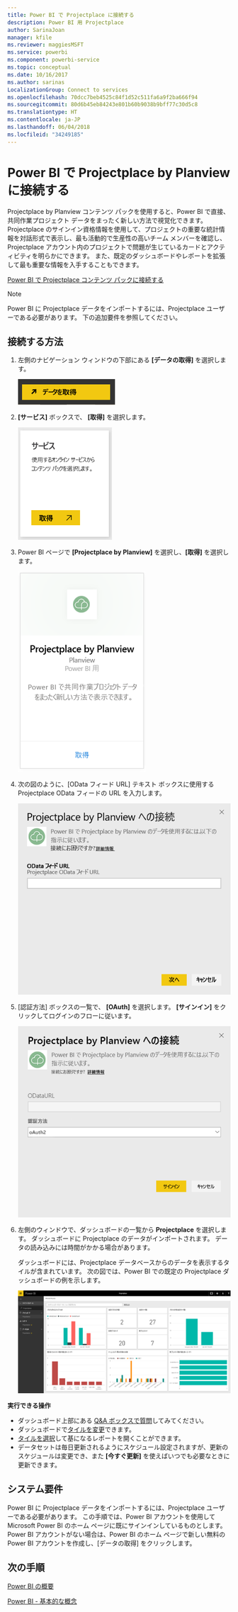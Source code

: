 ```yaml
---
title: Power BI で Projectplace に接続する
description: Power BI 用 Projectplace
author: SarinaJoan
manager: kfile
ms.reviewer: maggiesMSFT
ms.service: powerbi
ms.component: powerbi-service
ms.topic: conceptual
ms.date: 10/16/2017
ms.author: sarinas
LocalizationGroup: Connect to services
ms.openlocfilehash: 70dcc7beb4525c84f1d52c511fa6a9f2ba666f94
ms.sourcegitcommit: 80d6b45eb84243e801b60b9038b9bff77c30d5c8
ms.translationtype: HT
ms.contentlocale: ja-JP
ms.lasthandoff: 06/04/2018
ms.locfileid: "34249185"
---
```

# <a name="connect-to-projectplace-by-planview-with-power-bi"></a>Power BI で Projectplace by Planview に接続する
Projectplace by Planview コンテンツ パックを使用すると、Power BI で直接、共同作業プロジェクト データをまったく新しい方法で視覚化できます。 Projectplace のサインイン資格情報を使用して、プロジェクトの重要な統計情報を対話形式で表示し、最も活動的で生産性の高いチーム メンバーを確認し、Projectplace アカウント内のプロジェクトで問題が生じているカードとアクティビティを明らかにできます。 また、既定のダッシュボードやレポートを拡張して最も重要な情報を入手することもできます。

[Power BI で Projectplace コンテンツ パックに接続する](https://app.powerbi.com/getdata/services/projectplace)

>[!NOTE]
>Power BI に Projectplace データをインポートするには、Projectplace ユーザーである必要があります。 下の追加要件を参照してください。

## <a name="how-to-connect"></a>接続する方法
1. 左側のナビゲーション ウィンドウの下部にある **[データの取得]** を選択します。
   
    ![](media/service-connect-to-projectplace/get.png)
2. **[サービス]** ボックスで、 **[取得]** を選択します。
   
    ![](media/service-connect-to-projectplace/services.png)
3. Power BI ページで **[Projectplace by Planview]** を選択し、**[取得]** を選択します。  
   
    ![](media/service-connect-to-projectplace/projectplace.png)
4. 次の図のように、[OData フィード URL] テキスト ボックスに使用する Projectplace OData フィードの URL を入力します。
   
    ![](media/service-connect-to-projectplace/params.png)
5. [認証方法] ボックスの一覧で、 **[OAuth]** を選択します。 **[サインイン]** をクリックしてログインのフローに従います。  
   
   ![](media/service-connect-to-projectplace/creds.png)
6. 左側のウィンドウで、ダッシュボードの一覧から **Projectplace** を選択します。 ダッシュボードに Projectplace のデータがインポートされます。 データの読み込みには時間がかかる場合があります。  
   
    ダッシュボードには、Projectplace データベースからのデータを表示するタイルが含まれています。 次の図では、Power BI での既定の Projectplace ダッシュボードの例を示します。
   
    ![](media/service-connect-to-projectplace/dashboard.png)

**実行できる操作**

* ダッシュボード上部にある [Q&A ボックスで質問](power-bi-q-and-a.md)してみてください。
* ダッシュボードで[タイルを変更](service-dashboard-edit-tile.md)できます。
* [タイルを選択](service-dashboard-tiles.md)して基になるレポートを開くことができます。
* データセットは毎日更新されるようにスケジュール設定されますが、更新のスケジュールは変更でき、また **[今すぐ更新]** を使えばいつでも必要なときに更新できます。

## <a name="system-requirements"></a>システム要件
Power BI に Projectplace データをインポートするには、Projectplace ユーザーである必要があります。 この手順では、Power BI アカウントを使用して Microsoft Power BI のホーム ページに既にサインインしているものとします。 Power BI アカウントがない場合は、Power BI のホーム ページで新しい無料の Power BI アカウントを作成し、[データの取得] をクリックします。

## <a name="next-steps"></a>次の手順
[Power BI の概要](service-get-started.md)

[Power BI - 基本的な概念](service-basic-concepts.md)

